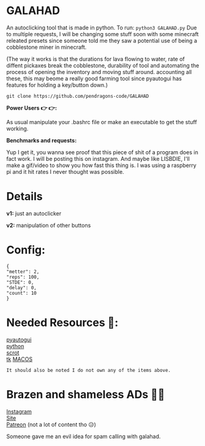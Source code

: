 # GALAHAD
  An autoclicking tool that is made in python.
  To run: `python3 GALAHAD.py`
  Due to multiple requests, I will be changing some stuff soon with some minecraft releated presets since someone told me they saw a potential use of being a cobblestone miner in minecraft.     
  
  (The way it works is that the durations for lava flowing to water, rate of diffent pickaxes break the cobblestone, durability of tool and automating the process of opening the inventory and moving stuff around. accounting all these, this may beome a really good farming tool since pyautogui has features for holding a key/button down.)    
      
  ``` 
  git clone https://github.com/pendragons-code/GALAHAD
  ``` 
  **Power Users 👉 👉:**  
  
  As usual manipulate your .bashrc file or make an executable to get the stuff working.  
      
        
          
  **Benchmarks and requests:**  
  
  Yup I get it, you wanna see proof that this piece of shit of a program does in fact work. I will be posting this on instagram. And maybe like LISBDIE, I'll make a gif/video to show you how fast this thing is. I was using a raspberry pi and it hit rates I never thought was possible.
  
  # Details   
  **v1:**
  just an autoclicker
  
  **v2:**
  manipulation of other buttons
  
  # Config:
  ```
  {
  "metter": 2,
  "reps": 100,
  "STDE": 0,
  "delay": 0,
  "count": 10
  }
  ```

# Needed Resources 🧠:
  [pyautogui](https://pyautogui.readthedocs.io/en/latest/quickstart.html)  
  [python](https://www.python.org/)   
  [scrot](https://en.wikipedia.org/wiki/Scrot)   
  [tk](https://docs.python.org/3/library/tk.html)
  [MACOS](https://github.com/asweigart/pyautogui/issues/687)
      
  `It should also be noted I do not own any of the items above.`
  
 # Brazen and shameless ADs 🤷‍♂‍
 [Instagram](https://instagram.com/pendragonscode)    
 [Site](https://code.senghong.xyz)    
 [Patreon](https://www.patreon.com/Pendragonscode) (not a lot of content tho 😥)        
 
  Someone gave me an evil idea for spam calling with galahad.

